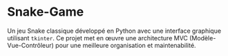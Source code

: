 # Snake-Game
Un jeu Snake classique développé en Python avec une interface graphique utilisant `tkinter`. Ce projet met en œuvre une architecture MVC (Modèle-Vue-Contrôleur) pour une meilleure organisation et maintenabilité.
